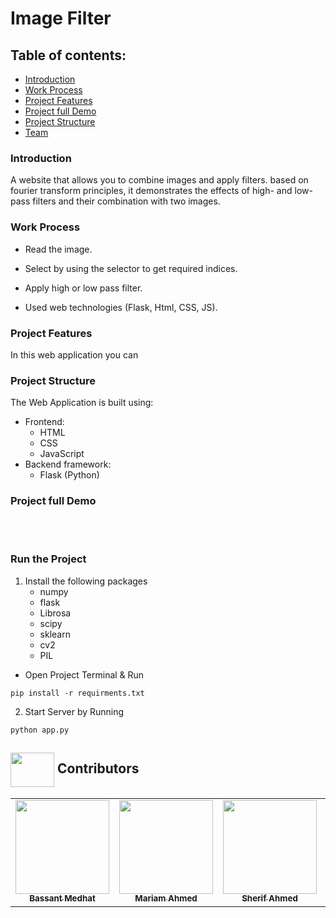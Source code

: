 # Image Filter 


## Table of contents:
- [Introduction](#introduction)
- [Work Process](#work-process)
- [Project Features](#project-features)
- [Project full Demo](#project-full-demo)
- [Project Structure](#project-structure)
- [Team](#Contributors)
 
 ### Introduction

A website that allows you to combine images and apply filters.
based on fourier transform principles, it demonstrates the effects of high- and low-pass filters and their combination with two images.

### Work Process

- Read the image.

- Select by using the selector to get required indices.

- Apply high or low pass filter.

- Used web technologies (Flask, Html, CSS, JS).

### Project Features

In this web application you can


### Project Structure

The Web Application is built using:

- Frontend:
  - HTML
  - CSS
  - JavaScript
- Backend framework:
  - Flask (Python)

### Project full Demo 

<br></br>
### Run the Project

1. Install the following packages
   - numpy
   - flask
   - Librosa
   - scipy
   - sklearn
   - cv2
   - PIL

- Open Project Terminal & Run

```
pip install -r requirments.txt
```

2. Start Server by Running

```
python app.py
```


## <img  align="center" width= 70px height =55px src="https://media0.giphy.com/media/Xy702eMOiGGPzk4Zkd/giphy.gif?cid=ecf05e475vmf48k83bvzye3w2m2xl03iyem3tkuw2krpkb7k&rid=giphy.gif&ct=s"> Contributors  <a id ="Contributors"></a>

<table align="center" >
  <tr>
        <td align="center"><a href="https://github.com/bassantmedhat"><img src="https://avatars.githubusercontent.com/u/85830264?v=4" width="150px;" alt=""/><br /><sub><b>Bassant Medhat</b></sub></a><br /></td>
     <td align="center"><a href="https://github.com/MariamTurky"><img src="https://avatars.githubusercontent.com/u/93421790?v=4" width="150px;" alt=""/><br /><sub><b>Mariam Ahmed</b></sub></a><br /></td>
    <td align="center"><a href="https://github.com/Sherif-2001"><img src="https://avatars.githubusercontent.com/u/93449171?v=4" width="150px;" alt=""/><br /><sub><b>Sherif Ahmed</b></sub></a><br />
    </td>
    <td align="center"><a href="https://github.com/Dina153"><img src="https://avatars.githubusercontent.com/u/81557785?v=4" width="150px;" alt=""/><br /><sub><b>Dina Mostafa</b></sub></a><br />
     </td>
  </tr>
</table>
